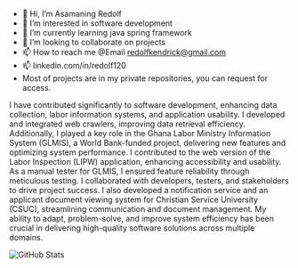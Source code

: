 - 👋 Hi, I’m Asamaning Redolf
- 👀 I’m interested in software development
- 🌱 I’m currently learning java spring framework
- 💞️ I’m looking to collaborate on projects
- 📫 How to reach me @Email redolfkendrick@gmail.com
- 📫 linkedin.com/in/redolf120
- Most of projects are in my private repositories, you can request for access.

I have contributed significantly to software development, enhancing data collection, labor information systems, and application usability. I developed and integrated web crawlers, improving data retrieval efficiency. Additionally, I played a key role in the Ghana Labor Ministry Information System (GLMIS), a World Bank-funded project, delivering new features and optimizing system performance. I contributed to the web version of the Labor Inspection (LIPW) application, enhancing accessibility and usability. As a manual tester for GLMIS, I ensured feature reliability through meticulous testing. I collaborated with developers, testers, and stakeholders to drive project success. I also developed a notification service and an applicant document viewing system for Christian Service University (CSUC), streamlining communication and document management. My ability to adapt, problem-solve, and improve system efficiency has been crucial in delivering high-quality software solutions across multiple domains.

![GitHub Stats](https://github-readme-stats.vercel.app/api?username=yourusername&show_icons=true&theme=radical)

